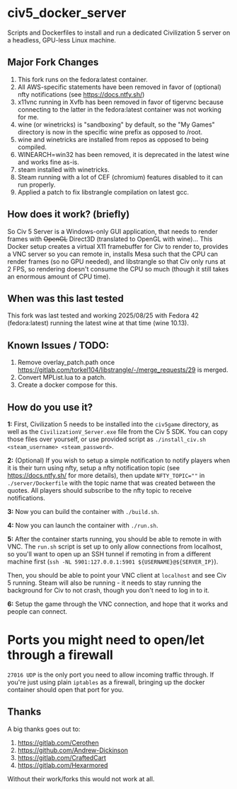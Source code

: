 civ5_docker_server
==================

Scripts and Dockerfiles to install and run a dedicated Civilization 5 server on a headless, GPU-less Linux machine.

## Major Fork Changes

1. This fork runs on the fedora:latest container.
2. All AWS-specific statements have been removed in favor of (optional) nfty notifications (see https://docs.ntfy.sh/)
3. x11vnc running in Xvfb has been removed in favor of tigervnc because connecting to the latter in the fedora:latest container was not working for me.
4. wine (or winetricks) is "sandboxing" by default, so the "My Games" directory is now in the specific wine prefix as opposed to /root.
5. wine and winetricks are installed from repos as opposed to being compiled.
6. WINEARCH=win32 has been removed, it is deprecated in the latest wine and works fine as-is.
7. steam installed with winetricks.
8. Steam running with a lot of CEF (chromium) features disabled to it can run properly.
9. Applied a patch to fix libstrangle compilation on latest gcc.

## How does it work? (briefly)

So Civ 5 Server is a Windows-only GUI application, that needs to render frames with ~~OpenGL~~ Direct3D (translated to OpenGL with wine)... This Docker setup creates a virtual X11 framebuffer for Civ to render to, provides a VNC server so you can remote in, installs Mesa such that the CPU can render frames (so no GPU needed), and libstrangle so that Civ only runs at 2 FPS, so rendering doesn't consume the CPU so much (though it still takes an enormous amount of CPU time).

## When was this last tested

This fork was last tested and working 2025/08/25 with Fedora 42 (fedora:latest) running the latest wine at that time (wine 10.13).

## Known Issues / TODO:

1. Remove overlay_patch.path once https://gitlab.com/torkel104/libstrangle/-/merge_requests/29 is merged.
2. Convert MPList.lua to a patch.
3. Create a docker compose for this.

## How do you use it?

**1:** First, Civilization 5 needs to be installed into the `civ5game` directory, as well as the `CivilizationV_Server.exe` file from the Civ 5 SDK.  You can copy those files over yourself, or use provided script as `./install_civ.sh <steam_username> <steam_password>`.

**2:** (Optional) If you wish to setup a simple notification to notify players when it is their turn using nfty, setup a nfty notification topic (see https://docs.ntfy.sh/ for more details), then update `NFTY_TOPIC=""` in `./server/Dockerfile` with the topic name that was created between the quotes.  All players should subscribe to the nfty topic to receive notifications.

**3:** Now you can build the container with `./build.sh`.

**4:** Now you can launch the container with `./run.sh`.

**5:** After the container starts running, you should be able to remote in with VNC. The `run.sh` script is set up to only allow connections from localhost, so you'll want to open up an SSH tunnel if remoting in from a different machine first (`ssh -NL 5901:127.0.0.1:5901 ${USERNAME}@${SERVER_IP}`).

Then, you should be able to point your VNC client at `localhost` and see Civ 5 running. Steam will also be running - it needs to stay running the background for Civ to not crash, though you don't need to log in to it.

**6:** Setup the game through the VNC connection, and hope that it works and people can connect.

# Ports you might need to open/let through a firewall

`27016 UDP` is the only port you need to allow incoming traffic through. If you're just using plain `iptables` as a firewall, bringing up the docker container should open that port for you.

## Thanks

A big thanks goes out to:

1. https://gitlab.com/Cerothen
2. https://github.com/Andrew-Dickinson
3. https://gitlab.com/CraftedCart
4. https://gitlab.com/Hexarmored

Without their work/forks this would not work at all.
